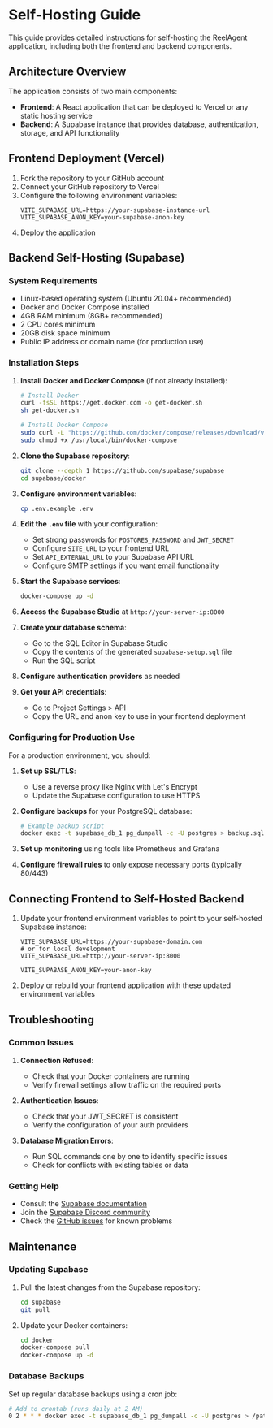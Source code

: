 
# Self-Hosting Guide

This guide provides detailed instructions for self-hosting the ReelAgent application, including both the frontend and backend components.

## Architecture Overview

The application consists of two main components:
- **Frontend**: A React application that can be deployed to Vercel or any static hosting service
- **Backend**: A Supabase instance that provides database, authentication, storage, and API functionality

## Frontend Deployment (Vercel)

1. Fork the repository to your GitHub account
2. Connect your GitHub repository to Vercel
3. Configure the following environment variables:
   ```
   VITE_SUPABASE_URL=https://your-supabase-instance-url
   VITE_SUPABASE_ANON_KEY=your-supabase-anon-key
   ```
4. Deploy the application

## Backend Self-Hosting (Supabase)

### System Requirements
- Linux-based operating system (Ubuntu 20.04+ recommended)
- Docker and Docker Compose installed
- 4GB RAM minimum (8GB+ recommended)
- 2 CPU cores minimum
- 20GB disk space minimum
- Public IP address or domain name (for production use)

### Installation Steps

1. **Install Docker and Docker Compose** (if not already installed):
   ```bash
   # Install Docker
   curl -fsSL https://get.docker.com -o get-docker.sh
   sh get-docker.sh

   # Install Docker Compose
   sudo curl -L "https://github.com/docker/compose/releases/download/v2.15.1/docker-compose-$(uname -s)-$(uname -m)" -o /usr/local/bin/docker-compose
   sudo chmod +x /usr/local/bin/docker-compose
   ```

2. **Clone the Supabase repository**:
   ```bash
   git clone --depth 1 https://github.com/supabase/supabase
   cd supabase/docker
   ```

3. **Configure environment variables**:
   ```bash
   cp .env.example .env
   ```

4. **Edit the `.env` file** with your configuration:
   - Set strong passwords for `POSTGRES_PASSWORD` and `JWT_SECRET`
   - Configure `SITE_URL` to your frontend URL
   - Set `API_EXTERNAL_URL` to your Supabase API URL
   - Configure SMTP settings if you want email functionality

5. **Start the Supabase services**:
   ```bash
   docker-compose up -d
   ```

6. **Access the Supabase Studio** at `http://your-server-ip:8000`

7. **Create your database schema**:
   - Go to the SQL Editor in Supabase Studio
   - Copy the contents of the generated `supabase-setup.sql` file
   - Run the SQL script

8. **Configure authentication providers** as needed

9. **Get your API credentials**:
   - Go to Project Settings > API
   - Copy the URL and anon key to use in your frontend deployment

### Configuring for Production Use

For a production environment, you should:

1. **Set up SSL/TLS**:
   - Use a reverse proxy like Nginx with Let's Encrypt
   - Update the Supabase configuration to use HTTPS

2. **Configure backups** for your PostgreSQL database:
   ```bash
   # Example backup script
   docker exec -t supabase_db_1 pg_dumpall -c -U postgres > backup.sql
   ```

3. **Set up monitoring** using tools like Prometheus and Grafana

4. **Configure firewall rules** to only expose necessary ports (typically 80/443)

## Connecting Frontend to Self-Hosted Backend

1. Update your frontend environment variables to point to your self-hosted Supabase instance:
   ```
   VITE_SUPABASE_URL=https://your-supabase-domain.com
   # or for local development
   VITE_SUPABASE_URL=http://your-server-ip:8000
   
   VITE_SUPABASE_ANON_KEY=your-anon-key
   ```

2. Deploy or rebuild your frontend application with these updated environment variables

## Troubleshooting

### Common Issues

1. **Connection Refused**:
   - Check that your Docker containers are running
   - Verify firewall settings allow traffic on the required ports

2. **Authentication Issues**:
   - Check that your JWT_SECRET is consistent
   - Verify the configuration of your auth providers

3. **Database Migration Errors**:
   - Run SQL commands one by one to identify specific issues
   - Check for conflicts with existing tables or data

### Getting Help

- Consult the [Supabase documentation](https://supabase.com/docs)
- Join the [Supabase Discord community](https://discord.supabase.com)
- Check the [GitHub issues](https://github.com/supabase/supabase/issues) for known problems

## Maintenance

### Updating Supabase

1. Pull the latest changes from the Supabase repository:
   ```bash
   cd supabase
   git pull
   ```

2. Update your Docker containers:
   ```bash
   cd docker
   docker-compose pull
   docker-compose up -d
   ```

### Database Backups

Set up regular database backups using a cron job:

```bash
# Add to crontab (runs daily at 2 AM)
0 2 * * * docker exec -t supabase_db_1 pg_dumpall -c -U postgres > /path/to/backups/backup_$(date +\%Y\%m\%d).sql
```
